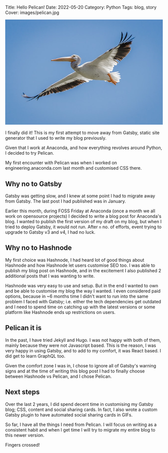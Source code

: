 Title: Hello Pelican!
Date: 2022-05-20
Category: Python
Tags: blog, story
Cover: images/pelican.jpg

![Cover image](./images/pelican.jpg)

I finally did it! This is my first attempt to move away from Gatsby, static site generator that I used to write my blog previously.

Given that I work at Anaconda, and how everything revolves around Python, I decided to try Pelican.

My first encounter with Pelican was when I worked on engineering.anaconda.com last month and customised CSS there.

## Why no to Gatsby

Gatsby was getting slow, and I knew at some point I had to migrate away from Gatsby. The last post I had published was in January.

Earlier this month, during FOSS Friday at Anaconda (once a month we all work on opensource projects) I decided to write a blog post for Anaconda's blog. I wanted to publish the first version of my draft on my blog, but when I tried to deploy Gatsby, it would not run. After `n` no. of efforts, event trying to upgrade to Gatsby v3 and v4, I had no luck.

## Why no to Hashnode

My first choice was Hashnode, I had heard lot of good things about Hashnode and how Hashnode let users customise SEO too. I was able to publish my blog post on Hashnode, and in the excitement I also published 2 additional posts that I was wanting to write.

Hashnode was very easy to use and setup. But in the end I wanted to own and be able to customise my blog the way I wanted. I even considered paid options, because in ~6 months time I didn't want to run into the same problem I faced with Gatsby; i.e. either the tech dependencies get outdated and I need to spend time on catching up with the latest versions or some platform like Hashnode ends up restrictions on users.

## Pelican it is

In the past, I have tried Jekyll and Hugo. I was not happy with both of them, mainly because they were not Javascript based. This is the reason, I was very happy in using Gatsby, and to add to my comfort, it was React based. I did get to learn GraphQL too.

Given the comfort zone I was in, I chose to ignore all of Gatsby's warning signs and at the time of writing this blog post I had to finally choose between Hashnode vs Pelican, and I chose Pelican.

## Next steps

Over the last 2 years, I did spend decent time in customising my Gatsby blog; CSS, content and social sharing cards. In fact, I also wrote a custom Gatsby plugin to have automated social sharing cards in GIFs.

So far, I have all the things I need from Pelican. I will focus on writing as a consistent habit and when I get time I will try to migrate my entire blog to this newer version.

Fingers crossed!








